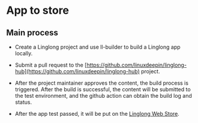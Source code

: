 # App to store

## Main process

- Create a Linglong project and use ll-builder to build a Linglong app locally.

- Submit a pull request to the [https://github.com/linuxdeepin/linglong-hub](https://github.com/linuxdeepin/linglong-hub) project.

- After the project maintainer approves the content, the build process is triggered. After the build is successful, the content will be submitted to the test environment, and the github action can obtain the build log and status.

- After the app test passed, it will be put on the [Linglong Web Store](https://store.linglong.space).
